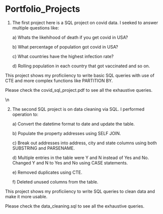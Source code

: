 # Portfolio_Projects

1) The first project here is a SQL project on covid data. I seeked to answer multiple questions like:

    a) Whats the likehihood of death if you get covid in USA?

    b) What percentage of population got covid in USA?

    c) What countries have the highest infection rate? 

    d) Rolling population in each country that got vaccinated and so on.
  
  This project shows my proficiiency to write basic SQL queries with use of CTE and more complex functions like PARTITION BY.
  
  Please check the covid_sql_project.pdf to see all the exhaustive queries.
  
  \n
  
  
2) The second SQL project is on data cleaning via SQL. I performed operation to:

    a) Convert the datetime format to date and update the table.

    b) Populate the property addresses using SELF JOIN.

    c) Break out addresses into address, city and state columns using both SUBSTRING and PARSENAME.

    d) Multiple entries in the table were Y and N instead of Yes and No. Changed Y and N to Yes and No using CASE statements.
    
    e) Removed duplicates using CTE.
    
    f) Deleted unused columns from the table.
  
  This project shows my proficiiency to write SQL queries to clean data and make it more usable.
  
  Please check the data_cleaning.sql to see all the exhaustive queries.
  
